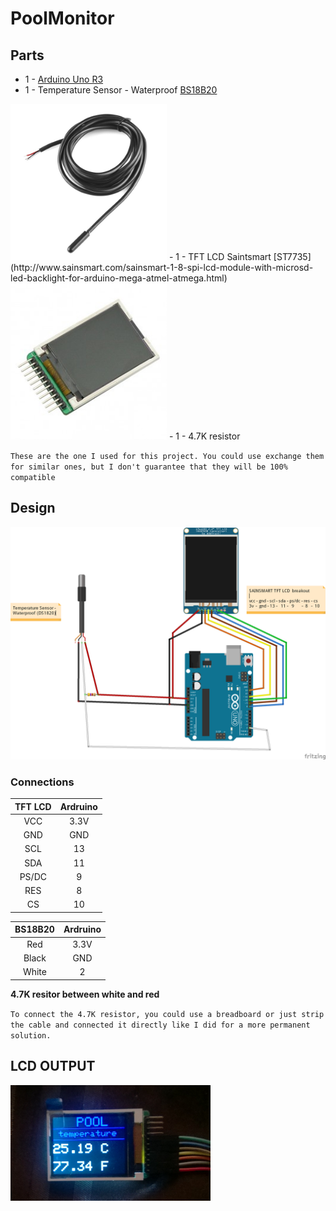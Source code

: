 # PoolMonitor

## Parts

- 1 - [Arduino Uno R3](http://store-usa.arduino.cc/products/a000066) 
- 1 - Temperature Sensor - Waterproof [BS18B20](https://www.sparkfun.com/products/11050) <br/>
 <img src="https://github.com/mv740/PoolMonitor/blob/master/BS18B20.jpg" width="250">
- 1 - TFT LCD Saintsmart [ST7735](http://www.sainsmart.com/sainsmart-1-8-spi-lcd-module-with-microsd-led-backlight-for-arduino-mega-atmel-atmega.html) <br/>
 <img src="https://github.com/mv740/PoolMonitor/blob/master/LCD.jpg" width="250">
- 1 - 4.7K resistor 

`These are the one I used for this project. You could use exchange them for similar ones, but I don't guarantee that they will be 100% compatible` 

## Design 

<img src="https://github.com/mv740/PoolMonitor/blob/master/PoolMonitor_bb.png">

### Connections  
| TFT LCD      | Ardruino  |
|:------------:|:---------:|
| VCC          |   3.3V    |
| GND          |   GND     |
| SCL          |   13      |
| SDA          |   11      |
| PS/DC        |   9       |
| RES          |   8       |
| CS           |   10      |

| BS18B20     | Ardruino  |
|:----------:|:---------:|
| Red        | 3.3V      |
| Black      | GND       |
| White      | 2         |
**4.7K resitor between white and red**

`To connect the 4.7K resistor, you could use a breadboard or just strip the cable and connected it directly like I did for a more permanent solution.
` 


## LCD OUTPUT 

<img src="https://github.com/mv740/PoolMonitor/blob/master/LCDoutput.PNG" width="320">
